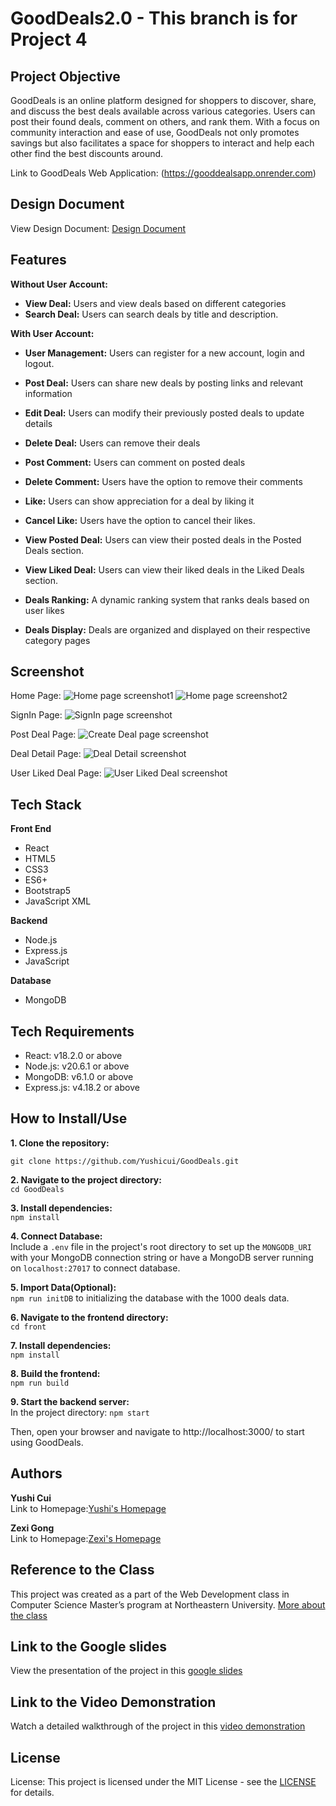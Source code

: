 # GoodDeals2.0 - This branch is for Project 4 

## Project Objective

GoodDeals is an online platform designed for shoppers to discover, share, and discuss the best deals available across various categories. Users can post their found deals, comment on others, and rank them. With a focus on community interaction and ease of use, GoodDeals not only promotes savings but also facilitates a space for shoppers to interact and help each other find the best discounts around.

Link to GoodDeals Web Application: (https://gooddealsapp.onrender.com)

## Design Document

View Design Document: [Design Document](https://docs.google.com/document/d/1mLVD_t3ZOlR1Mv14g0WTbd8LCAE7koWyHlq9HfljEnw/edit?usp=sharing)

## Features

**Without User Account:**

- **View Deal:** Users and view deals based on different categories
- **Search Deal:** Users can search deals by title and description.

**With User Account:**

- **User Management:** Users can register for a new account, login and logout.
- **Post Deal:** Users can share new deals by posting links and relevant information
- **Edit Deal:** Users can modify their previously posted deals to update details
- **Delete Deal:** Users can remove their deals

- **Post Comment:** Users can comment on posted deals
- **Delete Comment:** Users have the option to remove their comments
- **Like:** Users can show appreciation for a deal by liking it
- **Cancel Like:** Users have the option to cancel their likes.
- **View Posted Deal:** Users can view their posted deals in the Posted Deals section.
- **View Liked Deal:** Users can view their liked deals in the Liked Deals section.

- **Deals Ranking:** A dynamic ranking system that ranks deals based on user likes
- **Deals Display:** Deals are organized and displayed on their respective category pages

## Screenshot

Home Page:
![Home page screenshot1](https://github.com/Yushicui/GoodDeals/blob/GoodDeals2.0-FinalProject/screenshot/HomePage01.jpg)
![Home page screenshot2](https://github.com/Yushicui/GoodDeals/blob/GoodDeals2.0-FinalProject/screenshot/HomePage02.jpg)

SignIn Page:
![SignIn page screenshot](https://github.com/Yushicui/GoodDeals/blob/GoodDeals2.0-FinalProject/screenshot/SigninPage.jpg)

Post Deal Page:
![Create Deal page screenshot](https://github.com/Yushicui/GoodDeals/blob/GoodDeals2.0-FinalProject/screenshot/PostDealPage.jpg)

Deal Detail Page:
![Deal Detail screenshot](https://github.com/Yushicui/GoodDeals/blob/GoodDeals2.0-FinalProject/screenshot/DealDetailPage.jpg)

User Liked Deal Page:
![User Liked Deal screenshot](https://github.com/Yushicui/GoodDeals/blob/GoodDeals2.0-FinalProject/screenshot/MyLikedDealPage1.jpg)

## Tech Stack

**Front End**

- React
- HTML5
- CSS3
- ES6+
- Bootstrap5
- JavaScript XML

**Backend**

- Node.js
- Express.js
- JavaScript

**Database**

- MongoDB

## Tech Requirements

- React: v18.2.0 or above
- Node.js: v20.6.1 or above
- MongoDB: v6.1.0 or above
- Express.js: v4.18.2 or above

## How to Install/Use

**1. Clone the repository:** <br>

`git clone https://github.com/Yushicui/GoodDeals.git`

**2. Navigate to the project directory:** <br>
`cd GoodDeals`

**3. Install dependencies:** <br>
`npm install`

**4. Connect Database:** <br>
Include a `.env` file in the project's root directory to set up the `MONGODB_URI` with your MongoDB connection string or have a MongoDB server running on `localhost:27017` to connect database.

**5. Import Data(Optional):** <br>
`npm run initDB` to initializing the database with the 1000 deals data.

**6. Navigate to the frontend directory:** <br>
`cd front`

**7. Install dependencies:** <br>
`npm install`

**8. Build the frontend:** <br>
`npm run build`

**9. Start the backend server:** <br>
In the project directory: `npm start`

Then, open your browser and navigate to http://localhost:3000/ to start using GoodDeals.

## Authors

**Yushi Cui**<br>
Link to Homepage:[Yushi's Homepage](https://yushicui.github.io/MyHomePage/)<br>

**Zexi Gong**<br>
Link to Homepage:[Zexi's Homepage](https://zexigong-ne.github.io/)<br>

## Reference to the Class

This project was created as a part of the Web Development class in Computer Science Master’s program at Northeastern University. [More about the class](https://johnguerra.co/classes/webDevelopment_fall_2023/)

## Link to the Google slides

View the presentation of the project in this [google slides](https://docs.google.com/presentation/d/1d3CExxyvhup0wrN0gQUahr-rCzsG22PvFK96ZnnTiEo/edit?usp=sharing)

## Link to the Video Demonstration

Watch a detailed walkthrough of the project in this [video demonstration](https://youtu.be/bLCbPwpOJ14)

## License

License: This project is licensed under the MIT License - see the [LICENSE](https://github.com/Yushicui/GoodDeals/blob/GoodDeals2.0-FinalProject/LICENSE) for details.
